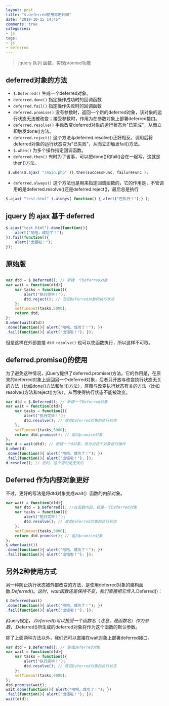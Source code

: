 ```yaml
---
layout: post
title: "$.deferred使用常用代码"
date: "2019-10-15 14:45"
comments: true
categories:
- js
tags:
- js
- deferred
---
```


> jquery 队列 函数，实现promise功能

## deferred对象的方法
- `$.Deferred()` 生成一个deferred对象。
- `deferred.done()` 指定操作成功时的回调函数
- `deferred.fail()` 指定操作失败时的回调函数
- `deferred.promise()` 没有参数时，返回一个新的deferred对象，该对象的运行状态无法被改变；接受参数时，作用为在参数对象上部署deferred接口。
- `deferred.resolve()` 手动改变deferred对象的运行状态为"已完成"，从而立即触发done()方法。
- `deferred.reject()` 这个方法与deferred.resolve()正好相反，调用后将deferred对象的运行状态变为"已失败"，从而立即触发fail()方法。
- `$.when()` 为多个操作指定回调函数。
- `deferred.then()` 有时为了省事，可以把done()和fail()合在一起写，这就是then()方法。
```javascript
 $.when($.ajax( "/main.php" )).then(successFunc, failureFunc );
 ```
- `deferred.always()` 这个方法也是用来指定回调函数的，它的作用是，不管调用的是deferred.resolve()还是deferred.reject()，最后总是执行
```javascript
$.ajax( "test.html" ).always( function() { alert("已执行！");} );
 ```

## jquery 的 ajax 基于 deferred
```javascript
$.ajax("test.html").done(function(){
    alert("哈哈，成功了！");
}).fail(function(){
    alert("出错啦！");
});
```


## 原始版
```javascript

var dtd = $.Deferred(); // 新建一个Deferred对象
var wait = function(dtd){
    var tasks = function(){
        alert("执行完毕！");
        dtd.reject(); // 改变Deferred对象的执行状态
    };
    setTimeout(tasks,5000);
    return dtd;
};
$.when(wait(dtd))
.done(function(){ alert("哈哈，成功了！"); })
.fail(function(){ alert("出错啦！"); });

```
但是这样在外部直接 `dtd.resolve()` 也可以使函数执行，所以这样不可取。

## deferred.promise()的使用
为了避免这种情况，jQuery提供了deferred.promise()方法。它的作用是，在原来的deferred对象上返回另一个deferred对象，后者只开放与改变执行状态无关的方法（比如done()方法和fail()方法），屏蔽与改变执行状态有关的方法（比如resolve()方法和reject()方法），从而使得执行状态不能被改变。
```javascript
var dtd = $.Deferred(); // 新建一个Deferred对象
var wait = function(dtd){
    var tasks = function(){
        alert("执行完毕！");
        dtd.resolve(); // 改变Deferred对象的执行状态
    };
    setTimeout(tasks,5000);
    return dtd.promise(); // 返回promise对象
};
var d = wait(dtd); // 新建一个d对象，改为对这个对象进行操作
$.when(d)
.done(function(){ alert("哈哈，成功了！"); })
.fail(function(){ alert("出错啦！"); });
d.resolve(); // 此时，这个语句是无效的

```
## Deferred 作为内部对象更好
不过，更好的写法是将dtd对象变成wait(）函数的内部对象。
```javascript
var wait = function(dtd){
    var dtd = $.Deferred(); //在函数内部，新建一个Deferred对象
    var tasks = function(){
        alert("执行完毕！");
        dtd.resolve(); // 改变Deferred对象的执行状态
    };
    setTimeout(tasks,5000);
    return dtd.promise(); // 返回promise对象
};
$.when(wait())
.done(function(){ alert("哈哈，成功了！"); })
.fail(function(){ alert("出错啦！"); });
```

## 另外2种使用方式
另一种防止执行状态被外部改变的方法，是使用deferred对象的建构函数$.Deferred()。
这时，wait函数还是保持不变，我们直接把它传入$.Deferred()：
```javascript
$.Deferred(wait)
.done(function(){ alert("哈哈，成功了！"); })
.fail(function(){ alert("出错啦！"); });
```
jQuery规定，$.Deferred()可以接受一个函数名（注意，是函数名）作为参数，$.Deferred()所生成的deferred对象将作为这个函数的默认参数。

除了上面两种方法以外，我们还可以直接在wait对象上部署deferred接口。
```javascript
var dtd = $.Deferred(); // 生成Deferred对象
var wait = function(dtd){
    var tasks = function(){
        alert("执行完毕！");
        dtd.resolve(); // 改变Deferred对象的执行状态
    };
    setTimeout(tasks,5000);
};
dtd.promise(wait);
wait.done(function(){ alert("哈哈，成功了！"); })
.fail(function(){ alert("出错啦！"); });
wait(dtd);
```